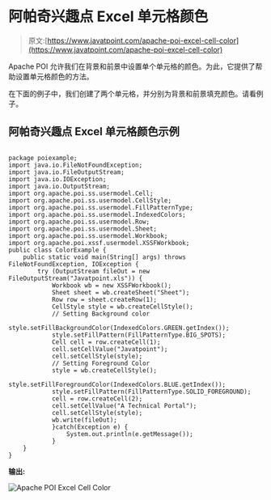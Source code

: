 # 阿帕奇兴趣点 Excel 单元格颜色

> 原文:[https://www.javatpoint.com/apache-poi-excel-cell-color](https://www.javatpoint.com/apache-poi-excel-cell-color)

Apache POI 允许我们在背景和前景中设置单个单元格的颜色。为此，它提供了帮助设置单元格颜色的方法。

在下面的例子中，我们创建了两个单元格，并分别为背景和前景填充颜色。请看例子。

## 阿帕奇兴趣点 Excel 单元格颜色示例

```

package poiexample;
import java.io.FileNotFoundException;
import java.io.FileOutputStream;
import java.io.IOException;
import java.io.OutputStream;
import org.apache.poi.ss.usermodel.Cell;
import org.apache.poi.ss.usermodel.CellStyle;
import org.apache.poi.ss.usermodel.FillPatternType;
import org.apache.poi.ss.usermodel.IndexedColors;
import org.apache.poi.ss.usermodel.Row;
import org.apache.poi.ss.usermodel.Sheet;
import org.apache.poi.ss.usermodel.Workbook;
import org.apache.poi.xssf.usermodel.XSSFWorkbook;
public class ColorExample {
	public static void main(String[] args) throws FileNotFoundException, IOException {
		try (OutputStream fileOut = new FileOutputStream("Javatpoint.xls")) {
		    Workbook wb = new XSSFWorkbook();
		    Sheet sheet = wb.createSheet("Sheet");
		    Row row = sheet.createRow(1);
		    CellStyle style = wb.createCellStyle();
		    // Setting Background color
		    style.setFillBackgroundColor(IndexedColors.GREEN.getIndex());
		    style.setFillPattern(FillPatternType.BIG_SPOTS);
		    Cell cell = row.createCell(1);
		    cell.setCellValue("Javatpoint");
		    cell.setCellStyle(style);
		    // Setting Foreground Color
		    style = wb.createCellStyle();
		    style.setFillForegroundColor(IndexedColors.BLUE.getIndex());
		    style.setFillPattern(FillPatternType.SOLID_FOREGROUND);
		    cell = row.createCell(2);
		    cell.setCellValue("A Technical Portal");
		    cell.setCellStyle(style);
            wb.write(fileOut);
		    }catch(Exception e) {
		    	System.out.println(e.getMessage());
		    }
	}
}

```

**输出:**

![Apache POI Excel Cell Color](../Images/cca1967f2bfb31a7d6f3de5015054483.png)
